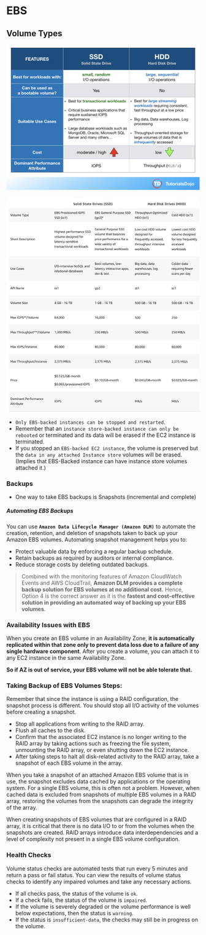 
# EBS

## Volume Types

![alt EBS Volume Type](../images/EBSVolumeTypes.png)


![alt EBS Volume Type2](../images/EBSVolumeTypes2.png)


- `Only EBS-backed instances can be stopped and restarted`.
- Remember that an `instance store-backed instance can only be rebooted` or terminated and its data will be erased if the EC2 instance is terminated.
- If you stopped an `EBS-backed EC2 instance`, the volume is preserved but the `data in any attached Instance store` volumes will be erased. (Implies that EBS-Backed instance can have instance store volumes attached it.)


### Backups   
- One way to take EBS backups is Snapshots (incremental and complete)
##### Automating EBS Backups
You can use **`Amazon Data Lifecycle Manager (Amazon DLM)`** to automate the creation, retention, and deletion of snapshots taken to back up your Amazon EBS volumes. Automating snapshot management helps you to:

- Protect valuable data by enforcing a regular backup schedule.
- Retain backups as required by auditors or internal compliance.
- Reduce storage costs by deleting outdated backups.

>Combined with the monitoring features of Amazon CloudWatch Events and AWS CloudTrail, **Amazon DLM provides a complete backup solution for EBS volumes at no additional cost.** Hence, Option 4 is the correct answer as it is the **fastest and cost-effective solution in providing an automated way of backing up your EBS volumes**.


### Availability Issues with EBS

When you create an EBS volume in an Availability Zone, **it is automatically replicated within that zone only to prevent data loss due to a failure of any single hardware component**. After you create a volume, you can attach it to any EC2 instance in the same Availability Zone.

**So if AZ is out of service, your EBS volume will not be able tolerate that.**


### Taking Backup of EBS Volumes Steps:

Remember that since the instance is using a RAID configuration, the snapshot process is different. You should stop all I/O activity of the volumes before creating a snapshot.  

- Stop all applications from writing to the RAID array.
- Flush all caches to the disk.
- Confirm that the associated EC2 instance is no longer writing to the RAID array by taking actions such as freezing the file system, unmounting the RAID array, or even shutting down the EC2 instance.
-   After taking steps to halt all disk-related activity to the RAID array, take a snapshot of each EBS volume in the array.


When you take a snapshot of an attached Amazon EBS volume that is in use, the snapshot excludes data cached by applications or the operating system. For a single EBS volume, this is often not a problem. However, when cached data is excluded from snapshots of multiple EBS volumes in a RAID array, restoring the volumes from the snapshots can degrade the integrity of the array.

When creating snapshots of EBS volumes that are configured in a RAID array, it is critical that there is no data I/O to or from the volumes when the snapshots are created. RAID arrays introduce data interdependencies and a level of complexity not present in a single EBS volume configuration.


### Health Checks

Volume status checks are automated tests that run every 5 minutes and return a pass or fail status. You can view the results of volume status checks to identify any impaired volumes and take any necessary actions.

- If all checks pass, the status of the volume is `ok`.  
- If a check fails, the status of the volume is `impaired`.
- If the volume is severely degraded or the volume performance is well below expectations, then the status is `warning`.
- If the status is `insufficient-data`, the checks may still be in progress on the volume.
